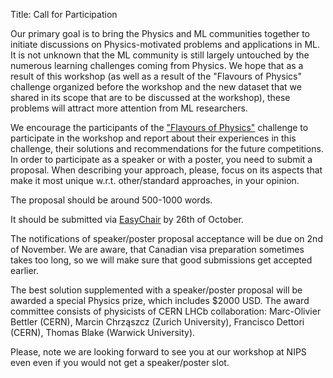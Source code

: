 Title: Call for Participation

Our primary goal is to bring the Physics and ML communities together to initiate discussions on Physics-motivated problems and applications in ML. It is not unknown that the ML community is still largely untouched by the numerous learning challenges coming from Physics. We hope that as a result of this workshop (as well as a result of the "Flavours of Physics" challenge organized before the workshop and the new dataset that we shared in its scope that are to be discussed at the workshop), these problems will attract more attention from ML researchers.

We encourage the participants of the ["Flavours of Physics"](https://www.kaggle.com/c/flavours-of-physics/) challenge to participate in the workshop and report about their experiences in this challenge, their solutions and recommendations for the future competitions. In order to participate as a speaker or with a poster, you need to submit a proposal. When describing your approach, please, focus on its aspects that make it most unique w.r.t. other/standard approaches, in your opinion.

The proposal should be around 500-1000 words. 

It should be submitted via [EasyChair](https://easychair.org/conferences/?conf=aleph2015) by 26th of October. 

The notifications of speaker/poster proposal acceptance will be due on 2nd of November. We are aware, that Canadian visa preparation sometimes takes too long, so we will make sure that good submissions get accepted earlier.

The best solution supplemented with a speaker/poster proposal will be awarded a special Physics prize, which includes $2000 USD. The award committee consists of physicists of CERN LHCb collaboration: Marc-Olivier Bettler (CERN), Marcin Chrząszcz (Zurich University), Francisco Dettori (CERN), Thomas Blake (Warwick University).

Please, note we are looking forward to see you at our workshop at NIPS even even if you would not get a speaker/poster slot. 